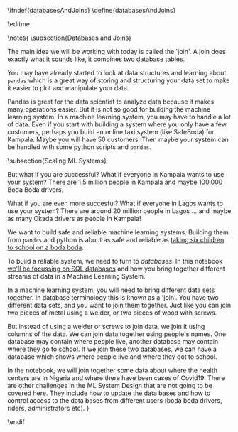 \ifndef{databasesAndJoins}
\define{databasesAndJoins}

\editme

\notes{
\subsection{Databases and Joins}

The main idea we will be working with today is called the 'join'.  A join does exactly what it sounds like, it combines two database tables.

You may have already started to look at data structures and learning about `pandas` which is a great way of storing and structuring your data set to make it easier to plot and manipulate your data.

Pandas is great for the data scientist to analyze data because it makes many operations easier. But it is not so good for building the machine learning system. In a machine learning system, you may have to handle a lot of data. Even if you start with building a system where you only have a few customers, perhaps you build an online taxi system (like SafeBoda) for Kampala. Maybe you will have 50 customers. Then maybe your system can be handled with some python scripts and `pandas`.

\subsection{Scaling ML Systems}

But what if you are successful? What if everyone in Kampala wants to use your system? There are 1.5 million people in Kampala and maybe 100,000 Boda Boda drivers.

What if you are even more succesful? What if everyone in Lagos wants to use your system? There are around 20 million people in Lagos ... and maybe as many Okada drivers as people in Kampala!

We want to build safe and reliable machine learning systems. Building them from `pandas` and python is about as safe and reliable as [taking six children to school on a boda boda](https://www.monitor.co.ug/News/National/Boda-accidents-kill-10-city-UN-report-Kampala/688334-4324032-15oru2dz/index.html).

To build a reliable system, we need to turn to *databases*. In this notebook [we'll be focussing on SQL databases](https://en.wikipedia.org/wiki/Join_(SQL)) and how you bring together different streams of data in a Machine Learning System.

In a machine learning system, you will need to bring different data sets together. In database terminology this is known as a 'join'. You have two different data sets, and you want to join them together. Just like you can join two pieces of metal using a welder, or two pieces of wood with screws.

But instead of using a welder or screws to join data, we join it using columns of the data. We can join data together using people's names. One database may contain where people live, another database may contain where they go to school. If we join these two databases, we can have a database which shows where people live and where they got to school.

In the notebook, we will join together some data about where the health centers are in Nigeria and where there have been cases of Covid19. There are other challenges in the ML System Design that are not going to be covered here. They include how to update the data bases and how to control access to the data bases from different users (boda boda drivers, riders, administrators etc). }

\endif
